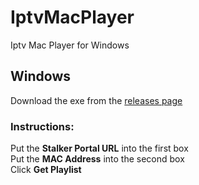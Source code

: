 # IptvMacPlayer
Iptv Mac Player for Windows

## Windows
Download the exe from the [releases page](https://github.com/Evilvir-us/IptvMacPlayer/releases)

### Instructions:
Put the **Stalker Portal URL** into the first box\
Put the **MAC Address** into the second box\
Click **Get Playlist**
